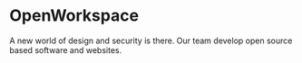 # OpenWorkspace

A new world of design and security is there. Our team develop open source based software and websites.

<!-- I'll create cool designed gif right here -->
